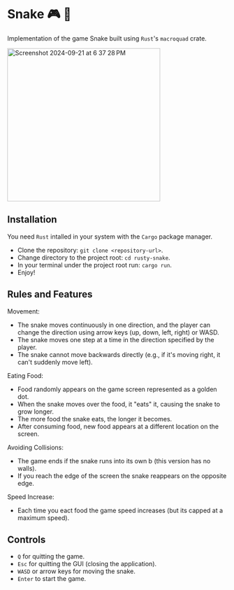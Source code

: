 # Snake :video_game: :snake:

Implementation of the game Snake built using `Rust`'s `macroquad` crate.

<img width="350" alt="Screenshot 2024-09-21 at 6 37 28 PM" src="https://github.com/user-attachments/assets/2433b10a-d892-432b-a7ca-4fb01e4452ef">

## Installation

You need `Rust` intalled in your system with the `Cargo` package manager.
* Clone the repository: `git clone <repository-url>`.
* Change directory to the project root: `cd rusty-snake`.
* In your terminal under the project root run: `cargo run`.
* Enjoy!

## Rules and Features

Movement:
* The snake moves continuously in one direction, and the player can change the direction using arrow keys (up, down, left, right) or WASD.
* The snake moves one step at a time in the direction specified by the player.
* The snake cannot move backwards directly (e.g., if it's moving right, it can't suddenly move left).

Eating Food:
* Food randomly appears on the game screen represented as a golden dot.
* When the snake moves over the food, it "eats" it, causing the snake to grow longer.
* The more food the snake eats, the longer it becomes.
* After consuming food, new food appears at a different location on the screen.

Avoiding Collisions:
* The game ends if the snake runs into its own b (this version has no walls).
* If you reach the edge of the screen the snake reappears on the opposite edge.

Speed Increase:
* Each time you eact food the game speed increases (but its capped at a maximum speed).

## Controls

* `Q` for quitting the game.
* `Esc` for quitting the GUI (closing the application).
* `WASD` or arrow keys for moving the snake.
* `Enter` to start the game.
